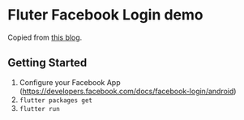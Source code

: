# Fluter Facebook Login demo

Copied from [this blog](https://medium.com/flutter-community/flutter-facebook-login-77fcd187242).

## Getting Started

1. Configure your Facebook App (https://developers.facebook.com/docs/facebook-login/android)
2. `flutter packages get`
3. `flutter run`
